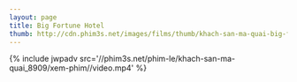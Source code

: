 ```yaml
---
layout: page
title: Big Fortune Hotel
thumb: http://cdn.phim3s.net/images/films/thumb/khach-san-ma-quai-big-fortune-hotel-2015.jpg
---
```

{% include jwpadv src='//phim3s.net/phim-le/khach-san-ma-quai_8909/xem-phim//video.mp4' %}